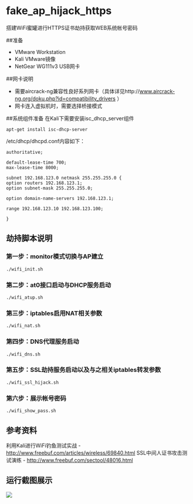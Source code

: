 # fake_ap_hijack_https
搭建WiFi蜜罐进行HTTPS证书劫持获取WEB系统帐号密码

##准备
- VMware Workstation
- Kali VMware镜像
- NetGear WG111v3 USB网卡

##网卡说明
- 需要aircrack-ng兼容性良好系列网卡（具体详见http://www.aircrack-ng.org/doku.php?id=compatibility_drivers ）
- 网卡连入虚拟机时，需要选择桥接模式

##系统组件准备
在Kali下需要安装isc_dhcp_server组件
```
apt-get install isc-dhcp-server
```
/etc/dhcp/dhcpd.conf内容如下：
```
authoritative;

default-lease-time 700;
max-lease-time 8000;

subnet 192.168.123.0 netmask 255.255.255.0 {
option routers 192.168.123.1;
option subnet-mask 255.255.255.0;

option domain-name-servers 192.168.123.1;

range 192.168.123.10 192.168.123.100;

}
```

## 劫持脚本说明
### 第一步：monitor模式切换与AP建立
```
./wifi_init.sh
```
### 第二步：at0接口启动与DHCP服务启动
```
./wifi_atup.sh
```
### 第三步：iptables启用NAT相关参数
```
./wifi_nat.sh
```
### 第四步：DNS代理服务启动
```
./wifi_dns.sh
```
### 第五步：SSL劫持服务启动以及与之相关iptables转发参数
```
./wifi_ssl_hijack.sh
```
### 第六步：展示帐号密码
```
./wifi_show_pass.sh
```
## 参考资料
利用Kali进行WiFi钓鱼测试实战 - http://www.freebuf.com/articles/wireless/69840.html
SSL中间人证书攻击测试演练 - http://www.freebuf.com/sectool/48016.html
## 运行截图展示
<img src="https://raw.githubusercontent.com/LennyLeng/fake_ap_hijack_https/master/run_screenshot.png">
